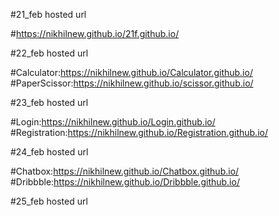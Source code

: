 #21_feb hosted url

#https://nikhilnew.github.io/21f.github.io/

#22_feb hosted url

#Calculator:https://nikhilnew.github.io/Calculator.github.io/
#PaperScissor:https://nikhilnew.github.io/scissor.github.io/

#23_feb hosted url

#Login:https://nikhilnew.github.io/Login.github.io/
#Registration:https://nikhilnew.github.io/Registration.github.io/

#24_feb hosted url

#Chatbox:https://nikhilnew.github.io/Chatbox.github.io/
#Dribbble:https://nikhilnew.github.io/Dribbble.github.io/

#25_feb hosted url
